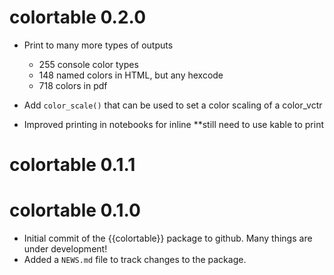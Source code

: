 # colortable 0.2.0

* Print to many more types of outputs
    - 255 console color types
    - 148 named colors in HTML, but any hexcode
    - 718 colors in pdf

* Add `color_scale()` that can be used to set a color scaling of a color_vctr

* Improved printing in notebooks for inline **still need to use kable to print

# colortable 0.1.1

# colortable 0.1.0

* Initial commit of the {{colortable}} package to github. Many things are under development!
* Added a `NEWS.md` file to track changes to the package.
